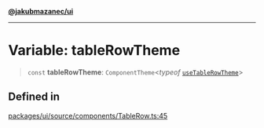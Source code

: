 [**@jakubmazanec/ui**](../README.md)

---

# Variable: tableRowTheme

> `const` **tableRowTheme**: `ComponentTheme`\<_typeof_
> [`useTableRowTheme`](../functions/useTableRowTheme.md)\>

## Defined in

[packages/ui/source/components/TableRow.ts:45](https://github.com/jakubmazanec/tools/blob/0633c96618f3c6692ade528aee0f27ac091468a5/packages/ui/source/components/TableRow.ts#L45)
